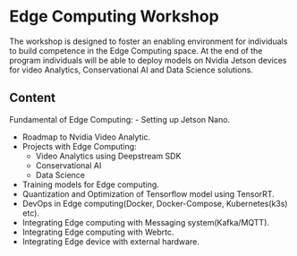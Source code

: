 # Edge Computing Workshop

 The workshop is designed to foster an enabling environment for individuals to build competence in the Edge Computing space. At the end of the program individuals will be  able to deploy models on Nvidia Jetson devices for video Analytics, Conservational AI and Data Science solutions. 

## Content 
Fundamental of Edge Computing: 
    - Setting up Jetson Nano.
- Roadmap to Nvidia Video Analytic.
- Projects with Edge Computing:
    - Video Analytics using Deepstream SDK 
    - Conservational AI 
    - Data Science 
- Training models for Edge computing. 
- Quantization and Optimization of Tensorflow model using TensorRT.
- DevOps in Edge computing(Docker, Docker-Compose, Kubernetes(k3s) etc).
- Integrating Edge computing with Messaging system(Kafka/MQTT).
- Integrating Edge computing with Webrtc.
- Integrating Edge device with external hardware. 